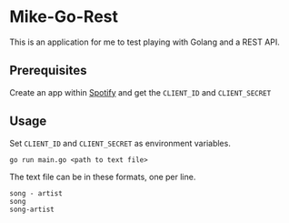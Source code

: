 # Mike-Go-Rest

This is an application for me to test playing with Golang and a REST API.

## Prerequisites

Create an app within [Spotify](https://developer.spotify.com/dashboard) and get the ```CLIENT_ID``` and ```CLIENT_SECRET```

## Usage

Set ```CLIENT_ID``` and ```CLIENT_SECRET``` as environment variables.

```go run main.go <path to text file>```

The text file can be in these formats, one per line.

``` 
song - artist
song
song-artist
```